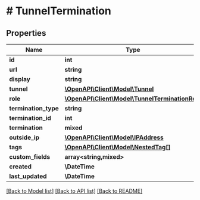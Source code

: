 # # TunnelTermination

## Properties

Name | Type | Description | Notes
------------ | ------------- | ------------- | -------------
**id** | **int** |  | [readonly]
**url** | **string** |  | [readonly]
**display** | **string** |  | [readonly]
**tunnel** | [**\OpenAPI\Client\Model\Tunnel**](Tunnel.md) |  |
**role** | [**\OpenAPI\Client\Model\TunnelTerminationRole**](TunnelTerminationRole.md) |  |
**termination_type** | **string** |  |
**termination_id** | **int** |  |
**termination** | **mixed** |  | [readonly]
**outside_ip** | [**\OpenAPI\Client\Model\IPAddress**](IPAddress.md) |  | [optional]
**tags** | [**\OpenAPI\Client\Model\NestedTag[]**](NestedTag.md) |  | [optional]
**custom_fields** | **array<string,mixed>** |  | [optional]
**created** | **\DateTime** |  | [readonly]
**last_updated** | **\DateTime** |  | [readonly]

[[Back to Model list]](../../README.md#models) [[Back to API list]](../../README.md#endpoints) [[Back to README]](../../README.md)
